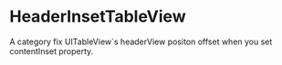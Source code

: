 # HeaderInsetTableView
A category fix UITableView`s headerView positon offset when you set contentInset property.
